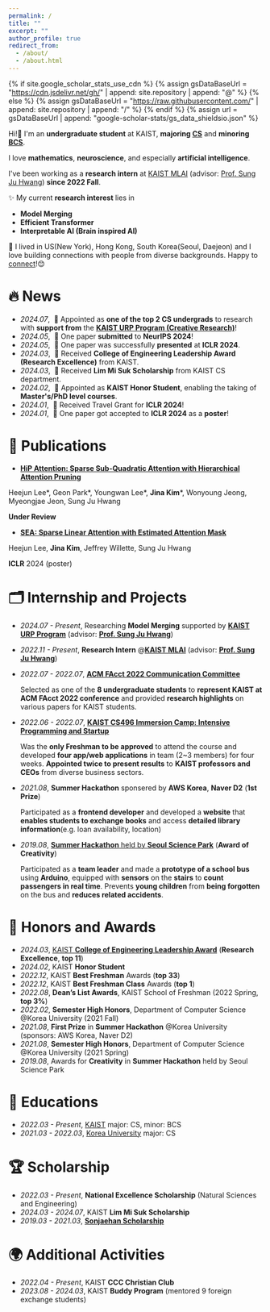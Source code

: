 ```yaml
---
permalink: /
title: ""
excerpt: ""
author_profile: true
redirect_from: 
  - /about/
  - /about.html
---
```


{% if site.google_scholar_stats_use_cdn %}
{% assign gsDataBaseUrl = "https://cdn.jsdelivr.net/gh/" | append: site.repository | append: "@" %}
{% else %}
{% assign gsDataBaseUrl = "https://raw.githubusercontent.com/" | append: site.repository | append: "/" %}
{% endif %}
{% assign url = gsDataBaseUrl | append: "google-scholar-stats/gs_data_shieldsio.json" %}

<span class='anchor' id='about-me'></span>

Hi!👋 
I'm an **undergraduate student** at KAIST, **majoring [CS](https://cs.kaist.ac.kr/)** and **minoring [BCS](https://bcs.kaist.ac.kr/)**.  

I love **mathematics**, **neuroscience**, and especially **artificial intelligence**.

I've been working as a **research intern** at [KAIST MLAI](https://www.mlai-kaist.com/) (advisor: [Prof. Sung Ju Hwang](http://www.sungjuhwang.com/)) **since 2022 Fall**.


✨ My current **research interest** lies in
- <span >**Model Merging**</span>
- <span >**Efficient Transformer**</span>
- <span >**Interpretable AI (Brain inspired AI)**</span>


🌱 I lived in US(New York), Hong Kong, South Korea(Seoul, Daejeon) and I love building connections with people from diverse backgrounds. 
  Happy to [connect](https://www.linkedin.com/in/jina-kaist-cs-undergrad/)!😊

# 🔥 News
- *2024.07*, &nbsp;🎉 Appointed as **one of the top 2 CS undergrads** to research with **support from** the [**KAIST URP Program (Creative Research)**](https://engineering.kaist.ac.kr/content?menu=61)! 
- *2024.05*, &nbsp;🎉 One paper **submitted** to **NeurIPS 2024**! 
- *2024.05*, &nbsp;📢 One paper was successfully **presented** at **ICLR 2024**.
- *2024.03*, &nbsp;🏅 Received **College of Engineering Leadership Award (Research Excellence)** from KAIST.
- *2024.03*, &nbsp;🏅 Received **Lim Mi Suk Scholarship** from KAIST CS department.
- *2024.02*, &nbsp;🏅 Appointed as **KAIST Honor Student**, enabling the taking of **Master's/PhD level courses**.
- *2024.01*, &nbsp;🛫 Received Travel Grant for **ICLR 2024**!
- *2024.01*, &nbsp;🎉 One paper got accepted to **ICLR 2024** as a **poster**!

# 📝 Publications 

- [**HiP Attention: Sparse Sub-Quadratic Attention with Hierarchical Attention Pruning**](https://arxiv.org/pdf/2406.09827)

Heejun Lee\*, Geon Park\*, Youngwan Lee\*, **Jina Kim**\*, Wonyoung Jeong, Myeongjae Jeon, Sung Ju Hwang

**Under Review**

- [**SEA: Sparse Linear Attention with Estimated Attention Mask**](https://arxiv.org/pdf/2310.01777)

Heejun Lee, **Jina Kim**, Jeffrey Willette, Sung Ju Hwang

**ICLR** 2024 (poster)


# 🗂️ Internship and Projects

- *2024.07 - Present*, Researching **Model Merging** supported by [**KAIST URP Program**](https://engineering.kaist.ac.kr/content?menu=61) (advisor: [**Prof. Sung Ju Hwang**](http://www.sungjuhwang.com/))
  
- *2022.11 - Present*, **Research Intern** @[**KAIST MLAI**](https://www.mlai-kaist.com/) (advisor: [**Prof. Sung Ju Hwang**](http://www.sungjuhwang.com/))
  
- *2022.07 - 2022.07*, [**ACM FAcct 2022 Communication Committee**](https://facctconference.org/2022/)

  Selected as one of the **8 undergraduate students** to **represent KAIST at ACM FAcct 2022 conference** and provided **research highlights** on various papers for KAIST students.

- *2022.06 - 2022.07*, [**KAIST CS496 Immersion Camp: Intensive Programming and Startup**](https://madcamp.io/)

  Was the **only Freshman to be approved** to attend the course and developed **four app/web applications** in team (2~3 members) for four weeks. **Appointed twice to present results** to **KAIST professors and CEOs** from diverse business sectors.
- *2021.08*, **Summer Hackathon** sponsered by **AWS Korea**, **Naver D2** (**1st Prize**)

  Participated as a **frontend developer** and developed a **website** that **enables students to exchange books** and access **detailed library information**(e.g. loan availability, location)
- *2019.08*, [**Summer Hackathon** held by **Seoul Science Park**](https://sites.google.com/view/we-are-makers) (**Award of Creativity**)

  Participated as a **team leader** and made a **prototype of a school bus** using **Arduino**, equipped with **sensors** on the **stairs** to **count passengers in real time**. Prevents **young children** from **being forgotten** on the bus and **reduces related accidents**.

# 🏅 Honors and Awards
- *2024.03*, [KAIST **College of Engineering Leadership Award**](https://engineering.kaist.ac.kr/student/innovator) (**Research Excellence**, **top 11**)
- *2024.02*, KAIST **Honor Student**
- *2022.12*, KAIST **Best Freshman** Awards (**top 33**)
- *2022.12*, KAIST **Best Freshman Class** Awards (**top 1**)
- *2022.08*, **Dean’s List Awards**, KAIST School of Freshman (2022 Spring, **top 3%**)
- *2022.02*, **Semester High Honors**, Department of Computer Science @Korea University (2021 Fall)
- *2021.08*, **First Prize** in **Summer Hackathon** @Korea University (sponsors: AWS Korea, Naver D2)
- *2021.08*, **Semester High Honors**, Department of Computer Science @Korea University (2021 Spring)
- *2019.08*, Awards for **Creativity** in **Summer Hackathon** held by Seoul Science Park

# 📖 Educations
- *2022.03 - Present*, [KAIST](https://www.kaist.ac.kr/en/) major: CS, minor: BCS
- *2021.03 - 2022.03*, [Korea University](https://www.korea.edu/mbshome/mbs/en/index.do) major: CS

# 🏆 Scholarship
- *2022.03 - Present*, **National Excellence Scholarship** (Natural Sciences and Engineering)
- *2024.03 - 2024.07*, KAIST **Lim Mi Suk Scholarship**
- *2019.03 - 2021.03*, [**Sonjaehan Scholarship**](https://www.sonjaehan.com/index.php)

# 🌍 Additional Activities
- *2022.04 - Present*, KAIST **CCC Christian Club**
- *2023.08 - 2024.03*, KAIST **Buddy Program** (mentored 9 foreign exchange students)
